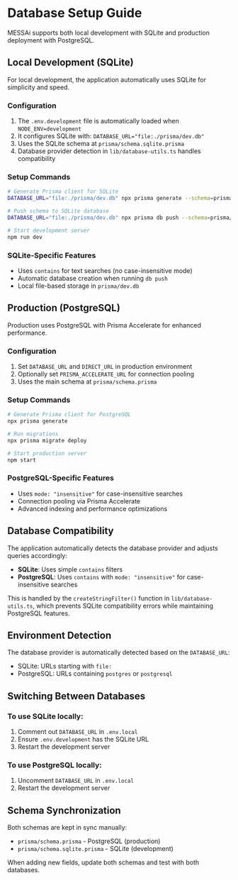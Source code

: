 # Database Setup Guide

MESSAi supports both local development with SQLite and production deployment with PostgreSQL.

## Local Development (SQLite)

For local development, the application automatically uses SQLite for simplicity and speed.

### Configuration

1. The `.env.development` file is automatically loaded when `NODE_ENV=development`
2. It configures SQLite with: `DATABASE_URL="file:./prisma/dev.db"`
3. Uses the SQLite schema at `prisma/schema.sqlite.prisma`
4. Database provider detection in `lib/database-utils.ts` handles compatibility

### Setup Commands

```bash
# Generate Prisma client for SQLite
DATABASE_URL="file:./prisma/dev.db" npx prisma generate --schema=prisma/schema.sqlite.prisma

# Push schema to SQLite database
DATABASE_URL="file:./prisma/dev.db" npx prisma db push --schema=prisma/schema.sqlite.prisma

# Start development server
npm run dev
```

### SQLite-Specific Features

- Uses `contains` for text searches (no case-insensitive mode)
- Automatic database creation when running `db push`
- Local file-based storage in `prisma/dev.db`

## Production (PostgreSQL)

Production uses PostgreSQL with Prisma Accelerate for enhanced performance.

### Configuration

1. Set `DATABASE_URL` and `DIRECT_URL` in production environment
2. Optionally set `PRISMA_ACCELERATE_URL` for connection pooling
3. Uses the main schema at `prisma/schema.prisma`

### Setup Commands

```bash
# Generate Prisma client for PostgreSQL
npx prisma generate

# Run migrations
npx prisma migrate deploy

# Start production server
npm start
```

### PostgreSQL-Specific Features

- Uses `mode: "insensitive"` for case-insensitive searches
- Connection pooling via Prisma Accelerate
- Advanced indexing and performance optimizations

## Database Compatibility

The application automatically detects the database provider and adjusts queries accordingly:

- **SQLite**: Uses simple `contains` filters
- **PostgreSQL**: Uses `contains` with `mode: "insensitive"` for case-insensitive searches

This is handled by the `createStringFilter()` function in `lib/database-utils.ts`, which prevents SQLite compatibility errors while maintaining PostgreSQL features.

## Environment Detection

The database provider is automatically detected based on the `DATABASE_URL`:

- SQLite: URLs starting with `file:`
- PostgreSQL: URLs containing `postgres` or `postgresql`

## Switching Between Databases

### To use SQLite locally:
1. Comment out `DATABASE_URL` in `.env.local`
2. Ensure `.env.development` has the SQLite URL
3. Restart the development server

### To use PostgreSQL locally:
1. Uncomment `DATABASE_URL` in `.env.local`
2. Restart the development server

## Schema Synchronization

Both schemas are kept in sync manually:
- `prisma/schema.prisma` - PostgreSQL (production)
- `prisma/schema.sqlite.prisma` - SQLite (development)

When adding new fields, update both schemas and test with both databases.